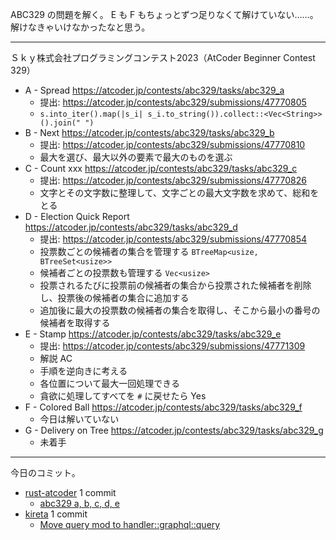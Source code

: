 ABC329 の問題を解く。 E も F もちょっとずつ足りなくて解けていない……。解けなきゃいけなかったなと思う。

---

Ｓｋｙ株式会社プログラミングコンテスト2023（AtCoder Beginner Contest 329）

- A - Spread
  <https://atcoder.jp/contests/abc329/tasks/abc329_a>
  - 提出: <https://atcoder.jp/contests/abc329/submissions/47770805>
  - `s.into_iter().map(|s_i| s_i.to_string()).collect::<Vec<String>>().join(" ")`
- B - Next
  <https://atcoder.jp/contests/abc329/tasks/abc329_b>
  - 提出: <https://atcoder.jp/contests/abc329/submissions/47770810>
  - 最大を選び、最大以外の要素で最大のものを選ぶ
- C - Count xxx
  <https://atcoder.jp/contests/abc329/tasks/abc329_c>
  - 提出: <https://atcoder.jp/contests/abc329/submissions/47770826>
  - 文字とその文字数に整理して、文字ごとの最大文字数を求めて、総和をとる
- D - Election Quick Report
  <https://atcoder.jp/contests/abc329/tasks/abc329_d>
  - 提出: <https://atcoder.jp/contests/abc329/submissions/47770854>
  - 投票数ごとの候補者の集合を管理する `BTreeMap<usize, BTreeSet<usize>>`
  - 候補者ごとの投票数も管理する `Vec<usize>`
  - 投票されるたびに投票前の候補者の集合から投票された候補者を削除し、投票後の候補者の集合に追加する
  - 追加後に最大の投票数の候補者の集合を取得し、そこから最小の番号の候補者を取得する
- E - Stamp
  <https://atcoder.jp/contests/abc329/tasks/abc329_e>
  - 提出: <https://atcoder.jp/contests/abc329/submissions/47771309>
  - 解説 AC
  - 手順を逆向きに考える
  - 各位置について最大一回処理できる
  - 貪欲に処理してすべてを `#` に戻せたら Yes
- F - Colored Ball
  <https://atcoder.jp/contests/abc329/tasks/abc329_f>
  - 今日は解いていない
- G - Delivery on Tree
  <https://atcoder.jp/contests/abc329/tasks/abc329_g>
  - 未着手

---

今日のコミット。

- [rust-atcoder](https://github.com/bouzuya/rust-atcoder) 1 commit
  - [abc329 a, b, c, d, e](https://github.com/bouzuya/rust-atcoder/commit/154a646e58ce23a5e832a9071284288a0fdffb8e)
- [kireta](https://github.com/bouzuya/kireta) 1 commit
  - [Move query mod to handler::graphql::query](https://github.com/bouzuya/kireta/commit/09787349013ad0fada373916edbcb1460c431b47)
